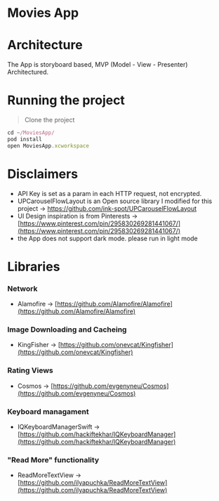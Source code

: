 # Movies App

# Architecture

The App is storyboard based, MVP (Model - View - Presenter) Architectured.

# Running the project

> Clone the project

```jsx
cd ~/MoviesApp/
pod install
open MoviesApp.xcworkspace
```

# Disclaimers

- API Key is set as a param in each HTTP request, not encrypted.
- UPCarouselFlowLayout is an Open source library I modified for this project -> https://github.com/ink-spot/UPCarouselFlowLayout
- UI Design inspiration is from Pinterests → [https://www.pinterest.com/pin/295830269281441067/](https://www.pinterest.com/pin/295830269281441067/)
- the App does not support dark mode. please run in light mode

# Libraries

### Network

- Alamofire → [https://github.com/Alamofire/Alamofire](https://github.com/Alamofire/Alamofire)

### Image Downloading and Cacheing

- KingFisher → [https://github.com/onevcat/Kingfisher](https://github.com/onevcat/Kingfisher)

### Rating Views

- Cosmos → [https://github.com/evgenyneu/Cosmos](https://github.com/evgenyneu/Cosmos)

### Keyboard managament

- IQKeyboardManagerSwift → [https://github.com/hackiftekhar/IQKeyboardManager](https://github.com/hackiftekhar/IQKeyboardManager)

### "Read More" functionality

- ReadMoreTextView → [https://github.com/ilyapuchka/ReadMoreTextView](https://github.com/ilyapuchka/ReadMoreTextView)
